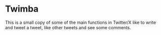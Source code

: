 # Twimba
This is a small copy of some of the main functions in Twitter/X like to write and tweet a tweet, like other tweets and see some comments. 


